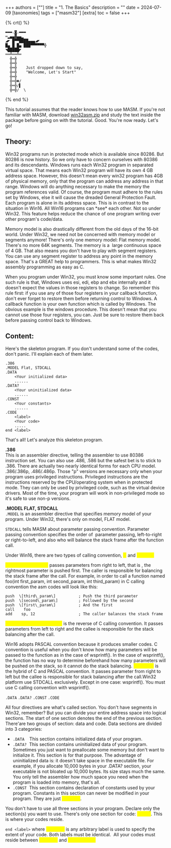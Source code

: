+++
authors = [""]
title = "1. The Basics"
description = ""
date = 2024-07-09
[taxonomies]
tags = ["masm32"]
[extra]
toc = false
+++

{% crt() %}
```
▬▬▬.◙.▬▬▬
═▂▄▄▓▄▄▂
◢◤ █▀▀████▄▄▄◢◤
█▄ █ █▄ ███▀▀▀▀▀▀╬
◥█████◤
══╩══╩═
  ╬═╬
  ╬═╬
  ╬═╬    Just dropped down to say,
  ╬═╬    "Welcome, Let's Start"
  ╬═╬   
  ╬═╬☻/
  ╬═╬/▌
  ╬═╬/  \
```
{% end %}

This tutorial assumes that the reader knows how to use MASM. If you're not familiar with MASM, download [win32asm.zip](./win32asm.zip) and study the text inside the package before going on with the tutorial. Good. You're now ready. Let's go!

## Theory:

Win32 programs run in protected mode which is available since 80286. But 80286 is now history. So we only have to concern ourselves with 80386 and its descendants. Windows runs each Win32 program in separated virtual space. That means each Win32 program will have its own 4 GB address space. However, this doesn't mean every win32 program has 4GB of physical memory, only that the program can address any address in that range. Windows will do anything necessary to make the memory the program references valid. Of course, the program must adhere to the rules set by Windows, else it will cause the dreaded General Protection Fault. Each program is alone in its address space. This is in contrast to the situation in Win16. All Win16 programs can \*see\* each other. Not so under Win32. This feature helps reduce the chance of one program writing over other program's code/data.

Memory model is also drastically different from the old days of the 16-bit world. Under Win32, we need not be concerned with memory model or segments anymore! There's only one memory model: Flat memory model. There's no more 64K segments. The memory is a  large continuous space of 4 GB. That also means you don't have to play with segment registers. You can use any segment register to address any point in the memory space. That's a GREAT help to programmers. This is what makes Win32 assembly programming as easy as C.  

When you program under Win32, you must know some important rules. One such rule is that, Windows uses esi, edi, ebp and ebx internally and it doesn't expect the values in those registers to change. So remember this rule first: if you use any of those four registers in your callback function, don't ever forget to restore them before returning control to Windows. A callback function is your own function which is called by Windows. The obvious example is the windows procedure. This doesn't mean that you cannot use those four registers, you can. Just be sure to restore them back before passing control back to Windows.

## Content:

Here's the skeleton program. If you don't understand some of the codes, don't panic. I'll explain each of them later.


```
.386
.MODEL Flat, STDCALL  
.DATA  
    <Your initialized data>  
    ......  
.DATA?  
    <Your uninitialized data>  
    ......  
.CONST  
    <Your constants>  
    ......  
.CODE  
    <label>  
    <Your code>  
    .....  
end <label>
```
  
That's all! Let's analyze this skeleton program.

**.386**  
This is an assembler directive, telling the assembler to use 80386 instruction set. You can also use .486, .586 but the safest bet is to stick to .386. There are actually two nearly identical forms for each CPU model. .386/.386p, .486/.486p. Those "p" versions are necessary only when your program uses privileged instructions. Privileged instructions are the instructions reserved by the CPU/operating system when in protected mode. They can only be used by privileged code, such as the virtual device drivers. Most of the time, your program will work in non-privileged mode so it's safe to use non-p versions.

**.MODEL FLAT, STDCALL**  
`.MODEL` is an assembler directive that specifies memory model of your program. Under Win32, there's only on model, FLAT model. 

`STDCALL` tells MASM about parameter passing convention. Parameter passing convention specifies the order of  parameter passing, left-to-right or right-to-left, and also who will balance the stack frame after the function call.

Under Win16, there are two types of calling convention, <mark style="color:yellow;">C</mark> and <mark style="color:yellow;">PASCAL</mark> 

<mark style="color:yellow;">C calling convention</mark> passes parameters from right to left, that is , the rightmost parameter is pushed first. The caller is responsible for balancing the stack frame after the call. 
For example, in order to call a function named foo(int first\_param, int second\_param, int third\_param) in C calling convention the asm codes will look like this:

```
push  \[third\_param\]          ; Push the third parameter 
push  \[second\_param\]         ; Followed by the second 
push  \[first\_param\]          ; And the first
call    foo  
add    sp, 12                   ; The caller balances the stack frame
```

<mark style="color:yellow;">PASCAL calling convention</mark> is the reverse of C calling convention. It passes parameters from left to right and the callee is responsible for the stack balancing after the call. 

Win16</mark> adopts PASCAL convention because it produces smaller codes. C convention is useful when you don't know how many parameters will be passed to the function as in the case of wsprintf(). In the case of wsprintf(), the function has no way to determine beforehand how many parameters will be pushed on the stack, so it cannot do the stack balancing.
<mark style="color:yellow;">STDCALL</mark> is the hybrid of C and PASCAL convention. It passes parameter from right to left but the callee is responsible for stack balancing after the call.Win32 platform use STDCALL exclusively. Except in one case: wsprintf(). You must use C calling convention with wsprintf().

`.DATA`  `.DATA?`  `.CONST` `.CODE` 

All four directives are what's called section. You don't have segments in Win32, remember? But you can divide your entire address space into logical sections. The start of one section denotes the end of the previous section. There'are two groups of section: data and code. Data sections are divided into 3 categories:

- `.DATA`    This section contains initialized data of your program.
- `.DATA?`  This section contains uninitialized data of your program. Sometimes you just want to preallocate some memory but don't want to initialize it. This section is for that purpose. The advantage of uninitialized data is: it doesn't take space in the executable file. For example, if you allocate 10,000 bytes in your .DATA? section, your executable is not bloated up 10,000 bytes. Its size stays much the same. You only tell the assembler how much space you need when the program is loaded into memory, that's all.
- `.CONST`  This section contains declaration of constants used by your program. Constants in this section can never be modified in your program. They are just <mark style="color:yellow;">constant</mark>.

You don't have to use all three sections in your program. Declare only the section(s) you want to use.
There's only one section for code: <mark style="color:yellow;">.CODE</mark>. This is where your codes reside.

`end <label>` 
where <mark style="color:yellow;">< label ></mark> is any arbitrary label is used to specify the extent of your code. Both labels must be identical.  All your codes must reside between <mark style="color:yellow;">< label ></mark> and <mark style="color:yellow;">end < label ></mark>

